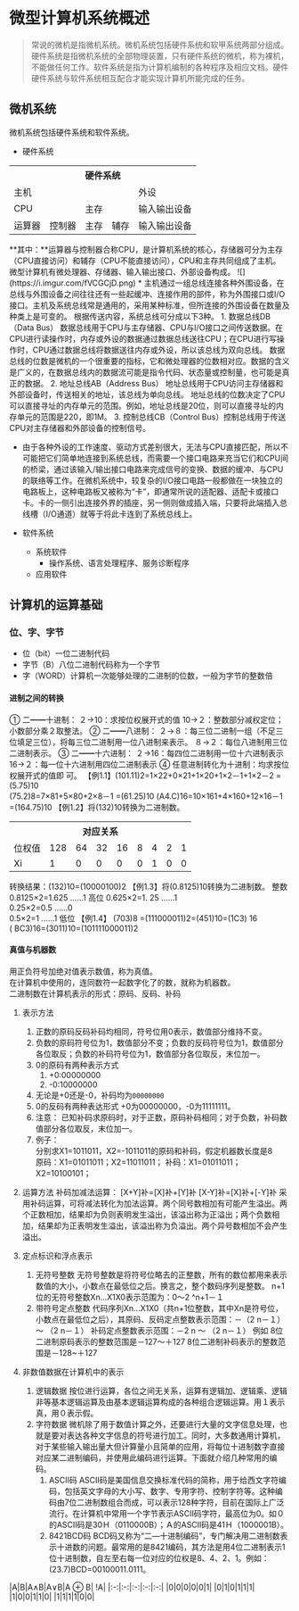 # 微型计算机系统概述

> 常说的微机是指微机系统。微机系统包括硬件系统和软甲系统两部分组成。硬件系统是指微机系统的全部物理装置，只有硬件系统的微机，称为裸机，不能做任何工作。软件系统是指为计算机编制的各种程序及相应文档。硬件硬件系统与软件系统相互配合才能实现计算机所能完成的任务。

## 微机系统

微机系统包括硬件系统和软件系统。

* 硬件系统
<table><tr><th colspan="5">硬件系统</th></tr><tr><td colspan="4">主机</td><td>外设</td></tr><tr><td colspan="2">CPU</td><td colspan="2">主存</td><td>输入输出设备</td></tr><tr><td>运算器</td><td>控制器</td><td>主存</td><td>辅存</td><td>输入输出设备</td></tr></table>
**其中：**运算器与控制器合称CPU，是计算机系统的核心，存储器可分为主存（CPU直接访问）和辅存（CPU不能直接访问），CPU和主存共同组成了主机。
微型计算机有微处理器、存储器、输入输出接口、外部设备构成。
![](https://i.imgur.com/fVCGCjD.png)
 * 主机通过一组总线连接各种外围设备，在总线与外围设备之间往往还有一些起缓冲、连接作用的部件，称为外围接口或I/O接口。主机及系统总线常是通用的，采用某种标准，但所连接的外围设备在数量及种类上是可变的。
根据传送内容，系统总线可分成以下3种。
 	1. 数据总线DB（Data Bus）
数据总线用于CPU与主存储器、CPU与I/O接口之间传送数据。在CPU进行读操作时，内存或外设的数据通过数据总线送往CPU；在CPU进行写操作时，CPU通过数据总线将数据送往内存或外设，所以该总线为双向总线。
数据总线的位数是微机的一个很重要的指标，它和微处理器的位数相对应。数据的含义是广义的，在数据总线内的数据流可能是指令代码、状态量或控制量，也可能是真正的数据。
 	2. 地址总线AB（Address Bus）
地址总线用于CPU访问主存储器和外部设备时，传送相关的地址，该总线为单向总线。
地址总线的位数决定了CPU可以直接寻址的内存单元的范围。例如，地址总线是20位，则可以直接寻址的内存单元的范围是220，即1M。 	
 	3. 控制总线CB（Control Bus）控制总线用于传送CPU对主存储器和外部设备的控制信号。
 
 * 由于各种外设的工作速度、驱动方式差别很大，无法与CPU直接匹配，所以不可能把它们简单地连接到系统总线，而需要一个接口电路来充当它们和CPU间的桥梁，通过该输入/输出接口电路来完成信号的变换、数据的缓冲、与CPU的联络等工作。在微机系统中，较复杂的I/O接口电路一般都做在一块独立的电路板上，这种电路板又被称为“卡”，即通常所说的适配器、适配卡或接口卡。卡的一侧引出连接外界的插座，另一侧则做成插入端，只要将此端插入总线槽（I/O通道）就等于将此卡连到了系统总线上。

* 软件系统
	* 系统软件
		* 操作系统、语言处理程序、服务诊断程序
	* 应用软件

## 计算机的运算基础

### 位、字、字节
* 位（bit）一位二进制代码
* 字节（B）八位二进制代码称为一个字节
* 字（WORD）计算机一次能够处理的二进制的位数，一般为字节的整数倍

#### 进制之间的转换
①  二━━十进制：  ２→10：求按位权展开式的值
                    10→２：整数部分减权定位；小数部分乘２取整法。
②  二━━八进制：  ２→８：每三位二进制一组（不足三位填足三位），将每三位二进制用一位八进制来表示。
                    ８→２：每位八进制用三位二进制表示。
③  二━━十六进制： ２→16：每四位二进制用一位十六进制表示
                     16→２：每一位十六进制用四位二进制表示
④  任意进制转化为十进制：均求按位权展开式的值即                          可。
【例1.1】(101.11)2=1×22+0×21+1×20+1×2－1+1×2－2 =(5.75)10    
       (75.2)8=7×81+5×80+2×8－1 =(61.25)10
       (A4.C)16=10×161+4×160+12×16－1 =(164.75)10
【例1.2】将(132)10转换为二进制数。
<table><tr><th colspan="9">对应关系</th></tr><tr><td>位权值</td><td>128</td><td>64</td><td>32</td><td>16</td><td>8</td><td>4</td><td>2</td><td>1</td></tr><tr><td>Xi</td><td>1</td><td>0</td><td>0</td><td>0</td><td>0</td><td>1</td><td>0</td><td>0</td></tr></table>

转换结果：(132)10=(10000100)2
【例1.3】将(0.8125)10转换为二进制数。
整数
0.8125×2=1.625       ……1      高位
0.625×2=1. 25        ……1    
0.25×2=0.5           ……0    
0.5×2=1             ……1       低位
【例1.4】 (703)8 =(111000011)2=(451)10=(1C3) 16  
 ( BC3)16=(3011)10=(101111000011)2 
#### 真值与机器数
用正负符号加绝对值表示数值，称为真值。  
在计算机中使用的，连同数符一起数字化了的数，就称为机器数。  
二进制数在计算机表示的形式：原码、反码、补码
1. 表示方法
	1. 正数的原码反码补码均相同，符号位用0表示，数值部分维持不变。
	2. 负数的原码符号位为1，数值部分不变；负数的反码符号位为1，数值部分各位取反；负数的补码符号位为1，数值部分各位取反，末位加一。
	3. 0的原码有两种表示方式
		1. +0:00000000
		2. -0:10000000
	4. 无论是+0还是-0，补码均为`00000000`
	5. 0的反码有两种表达形式 +0为00000000，-0为11111111。
	6. 注意： 已知补码求原码时，对于正数，原码补码相同；对于负数，补码数值部分各位取反，末位加一。
	7. 例子：  
	分别求X1=1011011，X2=-1011011的原码和补码，假定机器数长度是8  
	原码：X1=01011011；X2=11011011；
	补码：X1=01011011；X2=10100101；

2. 运算方法
	补码加减法运算：
	 [X+Y]补=[X]补+[Y]补
     [X-Y]补=[X]补+[-Y]补
	采用补码运算，可将减法转化为加法运算。两个同号数相加有可能产生溢出。两个正数相加，结果却为负则表明发生溢出，该溢出称为正溢出；两个负数相加，结果却为正表明发生溢出，该溢出称为负溢出。两个异号数相加不会产生溢出。
3. 定点标识和浮点表示
	1. 无符号整数
	无符号整数是将符号位略去的正整数，所有的数位都用来表示数值的大小，小数点在最低位之后。换言之，整个数码序列是整数。
	n+1位的无符号整数Xn...X1X0表示范围为：0～2 ^n+1－１
	2. 带符号定点整数
	代码序列Xn…X1X0（共n+1位整数，其中Xn是符号位，小数点在最低位之后），其原码、反码定点整数表示范围：－（2 n－１） ～ （2 n－１）
	补码定点整数表示范围：－2 n ～ （2 n－１）
	例如
	8位二进制原码表示的整数范围是－127～＋127
	8位二进制补码表示的整数范围是－128~＋127
4. 非数值数据在计算机中的表示
	1. 逻辑数据
		按位进行运算，各位之间无关系，运算有逻辑加、逻辑乘、逻辑非等基本逻辑运算及由基本逻辑运算构成的各种组合逻辑运算。用１表示真，用０表示假。
	2.  字符数据
		微机除了用于数值计算之外，还要进行大量的文字信息处理，也就是要对表达各种文字信息的符号进行加工。同时，大多数通用计算机，对于某些输入输出量大但计算量小且简单的应用，将每位十进制数字直接对应某二进制编码，并使用此编码进行运算。下面就介绍几种常用的编码。
		1. ASCⅡ码
			ASCⅡ码是美国信息交换标准代码的简称，用于给西文字符编码，包括英文字母的大小写、数字、专用字符、控制字符等。这种编码由7位二进制数组合而成，可以表示128种字符，目前在国际上广泛流行。在计算机中常用一个字节表示ASCⅡ码字符，最高位为0。如０的ASCⅡ码是30Ｈ（0110000B）；Ａ的ASCⅡ码是41Ｈ（1000001B）。
		2. 8421BCD码
			BCD码又称为“二—十进制编码”，专门解决用二进制数表示十进数的问题。最常用的是8421编码，其方法是用4位二进制表示1位十进制数，自左至右每一位对应的位权是8、4、2、1。例如：(23.7)BCD=00100011.0111。


|A|B|A∧B|A∨B|A &oplus; B| !A|
|:-:|:-:|:-:|:-:|:-:|
|0|0|0|0|0|1|
|0|1|0|1|1|1|
|1|0|0|1|1|0|
|1|1|1|1|0|0|